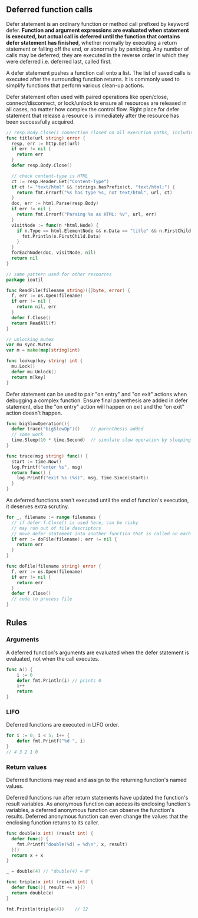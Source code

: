 ## Deferred function calls

Defer statement is an ordinary function or method call prefixed by keyword defer. **Function and argument expressions are evaluated when statement is executed, but actual call is deferred until the function that contains defer statement has finished**, whether normally by executing a return statement or falling off the end, or abnormally by panicking. Any number of calls may be deferred; they are executed in the reverse order in which they were deferred i.e. deferred last, called first.

A defer statement pushes a function call onto a list. The list of saved calls is executed after the surrounding function returns. It is commonly used to simplify functions that perform various clean-up actions.

Defer statement often used with paired operations like open/close, connect/disconnect, or lock/unlock to ensure all resources are released in all cases, no matter how complex the control flow. Right place for defer statement that release a resource is immediately after the resource has been successfully acquired.

```go
// resp.Body.Close() connection closed on all execution paths, including failures
func title(url string) error {
  resp, err := http.Get(url)
  if err != nil {
    return err
  }
  defer resp.Body.Close()

  // check content-type is HTML
  ct := resp.Header.Get("Content-Type")
  if ct != "text/html" && !strings.hasPrefix(ct, "text/html;") {
    return fmt.Errorf("%s has type %s, not text/html", url, ct)
  }
  doc, err := html.Parse(resp.Body)
  if err != nil {
    return fmt.Errorf("Parsing %s as HTML: %v", url, err)
  }
  visitNode := func(n *html.Node) {
    if n.Type == html.ElementNode && n.Data == "title" && n.FirstChild != nil {
      fmt.Println(n.FirstChild.Data)
    }
  }
  forEachNode(doc, visitNode, nil)
  return nil
}

// same pattern used for other resources
package ioutil

func ReadFile(filename string)([]byte, error) {
  f, err := os.Open(filename)
  if err != nil {
    return nil, err
  }
  defer f.Close()
  return ReadAll(f)
}

// unlocking mutex
var mu sync.Mutex
var m = make(map[string]int)

func lookup(key string) int {
  mu.Lock()
  defer mu.Unlock()
  return m[key]
}
```

Defer statement can be used to pair "on entry" and "on exit" actions when debugging a complex function. Ensure final parenthesis are added in defer statement, else the "on entry" action will happen on exit and the "on exit" action doesn't happen.

```go
func bigSlowOperation(){
  defer trace("bigSlowOp")()    // parenthesis added
  // some work
  time.Sleep(10 * time.Second)  // simulate slow operation by sleeping
}

func trace(msg string) func() {
  start := time.Now()
  log.Printf("enter %s", msg)
  return func() {
    log.Printf("exit %s (%s)", msg, time.Since(start))
  }
}
```

As deferred functions aren't executed until the end of function's execution, it deserves extra scrutiny.

```go
for _, filename := range filenames {
  // if defer f.Close() is used here, can be risky
  // may run out of file descriptors
  // move defer statement into another function that is called on each iteration
  if err := doFile(filename); err != nil {
    return err
  }
}

func doFile(filename string) error {
  f, err := os.Open(filename)
  if err != nil {
    return err
  }
  defer f.Close()
  // code to process file
}
```

## Rules

### Arguments

A deferred function's arguments are evaluated when the defer statement is evaluated, not when the call executes.

```go
func a() {
    i := 0
    defer fmt.Println(i) // prints 0
    i++
    return
}
```

### LIFO

Deferred functions are executed in LIFO order.

```go
for i := 0; i < 5; i++ {
    defer fmt.Printf("%d ", i)
}
// 4 3 2 1 0
```

### Return values

Deferred functions may read and assign to the returning function's named values.

Deferred functions run after return statements have updated the function's result variables. As anonymous function can access its enclosing function's variables, a deferred anonymous function can observe the function's results. Deferred anonymous function can even change the values that the enclosing function returns to its caller.

```go
func double(x int) (result int) {
  defer func() {
    fmt.Printf("double(%d) = %d\n", x, result)
  }()
  return x + x
}

_ = double(4) // "double(4) = 8"

func triple(x int) (result int) {
  defer func(){ result += x}()
  return double(x)
}

fmt.Println(triple(4))    // 12
```
